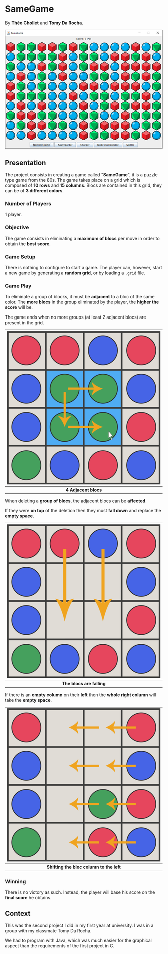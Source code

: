 # SameGame
By **Théo Chollet** and **Tomy Da Rocha**.

![SameGame](img/samegame_ingame.png)

## Presentation
The project consists in creating a game called "**SameGame**", it is a puzzle type game from the 80s.
The game takes place on a grid which is composed of **10 rows** and **15 columns**. Blocs are contained in this grid, they can be of **3 different colors**.

### Number of Players
1 player.

### Objective
The game consists in eliminating a **maximum of blocs** per move in order to obtain the **best score**.

### Game Setup
There is nothing to configure to start a game. The player can, however, start a new game by generating a **random grid**, or by loading a `.grid` file.


### Game Play
To eliminate a group of blocks, it must be **adjacent** to a bloc of the same color. The **more blocs** in the group eliminated by the player, the **higher the score** will be.

The game ends when no more groups (at least 2 adjacent blocs) are present in the grid.

| ![4 Adjacent blocs](img/adjacent_blocs.png) |
| :--: |
| <b>4 Adjacent blocs</b>|

When deleting a **group of blocs**, the adjacent blocs can be **affected**. 

If they were **on top** of the deletion then they must **fall down** and replace the **empty space**.

| ![The blocs are falling](img/blocs_fall_down.png) |
| :--: |
| <b>The blocs are falling</b>|

If there is an **empty column** on their **left** then the **whole right column** will take the **empty space**.

| ![Shifting the block column to the left](img/blocs_shifting.png) |
| :--: |
| <b>Shifting the bloc column to the left</b>|


### Winning

There is no victory as such. Instead, the player will base his score on the **final score** he obtains.

## Context
This was the second project I did in my first year at university. I was in a group with my classmate Tomy Da Rocha.

We had to program with Java, which was much easier for the graphical aspect than the requirements of the first project in C.
